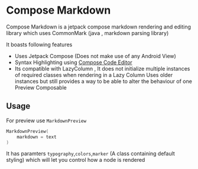 # Compose Markdown

Compose Markdown is a jetpack compose markdown rendering and editing library which uses CommonMark (java , markdown parsing library)

It boasts following features

* Uses Jetpack Compose (Does not make use of any Android View)
* Syntax Highlighting using [Compose Code Editor](https://github.com/timeline-notes/compose-code-editor)
* Its compatible with LazyColumn , It does not initialize multiple instances of required classes when rendering in a Lazy Column
  Uses older instances but still provides a way to be able to alter the behaviour of one Preview Composable
  
## Usage
  
For preview use `MarkdownPreview`
  
```kotlin
MarkdownPreview(
    markdown = text
)
```

It has paramters `typography`,`colors`,`marker` (A class containing default styling) which will let you control how a node is rendered
